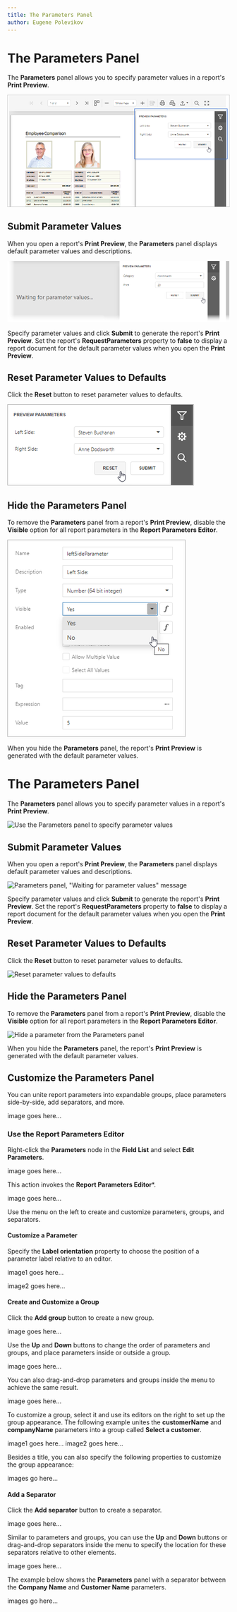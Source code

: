 ```yaml
---
title: The Parameters Panel
author: Eugene Polevikov
---
```


# The Parameters Panel

The **Parameters** panel allows you to specify parameter values in a report's **Print Preview**.

![Use the Parameters panel to specify parameter values](../../../images/eurd-web-parameters-panel.png)

## Submit Parameter Values

When you open a report's **Print Preview**, the **Parameters** panel displays default parameter values and descriptions.

![Parameters panel, "Waiting for parameter values" message](../../../images/parameters-panel-waiting-for-parameter-values-message.png)

Specify parameter values and click **Submit** to generate the report's **Print Preview**. Set the report's **RequestParameters** property to **false** to display a report document for the default parameter values when you open the **Print Preview**.

## Reset Parameter Values to Defaults

Click the **Reset** button to reset parameter values to defaults. 

![Reset parameter values to defaults](../../../images/parameters-panel-reset-values-to-defaults.png)

## Hide the Parameters Panel

To remove the **Parameters** panel from a report's **Print Preview**, disable the **Visible** option for all report parameters in the **Report Parameters Editor**.

![Hide a parameter from the Parameters panel](../../../images/hide-parameter-from-parameters-panel.png)

When you hide the **Parameters** panel, the report's **Print Preview** is generated with the default parameter values.

# The Parameters Panel

The **Parameters** panel allows you to specify parameter values in a report's **Print Preview**.

![Use the Parameters panel to specify parameter values](../../../../images/parameters-panel-example.gif)

## Submit Parameter Values

When you open a report's **Print Preview**, the **Parameters** panel displays default parameter values and descriptions.

![Parameters panel, "Waiting for parameter values" message](../../../../images/parameters-panel-waiting-for-parameter-values-message.png)

Specify parameter values and click **Submit** to generate the report's **Print Preview**. Set the report's **RequestParameters** property to **false** to display a report document for the default parameter values when you open the **Print Preview**.

## Reset Parameter Values to Defaults

Click the **Reset** button to reset parameter values to defaults. 

![Reset parameter values to defaults](../../../../images/parameters-panel-reset-values-to-defaults.gif)

## Hide the Parameters Panel

To remove the **Parameters** panel from a report's **Print Preview**, disable the **Visible** option for all report parameters in the **Report Parameters Editor**.

![Hide a parameter from the Parameters panel](../../../../images/hide-parameter-from-parameters-panel.png)

When you hide the **Parameters** panel, the report's **Print Preview** is generated with the default parameter values.

## Customize the Parameters Panel

You can unite report parameters into expandable groups, place parameters side-by-side, add separators, and more.

image goes here...

### Use the Report Parameters Editor

Right-click the **Parameters** node in the **Field List** and select **Edit Parameters**.

image goes here...

This action invokes the **Report Parameters Editor***.

image goes here...

Use the menu on the left to create and customize parameters, groups, and separators.

#### Customize a Parameter

Specify the **Label orientation** property to choose the position of a parameter label relative to an editor.

image1 goes here...

image2 goes here...

#### Create and Customize a Group

Click the **Add group** button to create a new group.

image goes here...

Use the **Up** and **Down** buttons to change the order of parameters and groups, and place parameters inside or outside a group.

image goes here...

You can also drag-and-drop parameters and groups inside the menu to achieve the same result.

image goes here...

To customize a group, select it and use its editors on the right to set up the group appearance. The following example unites the **customerName** and **companyName** parameters into a group called **Select a customer**.

image1 goes here...
image2 goes here...

Besides a title, you can also specify the following properties to customize the group appearance:

images go here...

#### Add a Separator

Click the **Add separator** button to create a separator.

image goes here...

Similar to parameters and groups, you can use the **Up** and **Down** buttons or drag-and-drop separators inside the menu to specify the location for these separators relative to other elements.

image goes here...

The example below shows the **Parameters** panel with a separator between the **Company Name** and **Customer Name** parameters.

images go here...